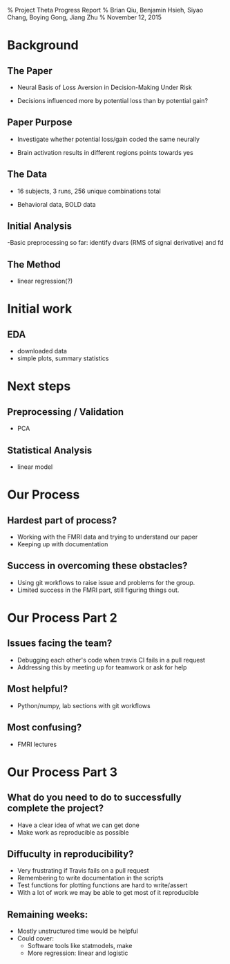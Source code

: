 % Project Theta Progress Report
% Brian Qiu, Benjamin Hsieh, Siyao Chang, Boying Gong, Jiang Zhu
% November 12, 2015

# Background

## The Paper
- Neural Basis of Loss Aversion in Decision-Making Under Risk

- Decisions influenced more by potential loss than by potential gain? 

## Paper Purpose
- Investigate whether potential loss/gain coded the same neurally

- Brain activation results in different regions points towards yes
 

## The Data

- 16 subjects, 3 runs, 256 unique combinations total

- Behavioral data, BOLD data

## Initial Analysis

-Basic preprocessing so far: identify dvars (RMS of signal derivative) and fd

## The Method

- linear regression(?)

# Initial work

## EDA

- downloaded data
- simple plots, summary statistics

# Next steps

## Preprocessing / Validation

- PCA

## Statistical Analysis

- linear model

# Our Process

## Hardest part of process?
- Working with the FMRI data and trying to understand our paper
- Keeping up with documentation 

## Success in overcoming these obstacles?
- Using git workflows to raise issue and problems for the group.
- Limited success in the FMRI part, still figuring things out. 

# Our Process Part 2
## Issues facing the team?
- Debugging each other's code when travis CI fails in a pull request
- Addressing this by meeting up for teamwork or ask for help

## Most helpful?
- Python/numpy, lab sections with git workflows

## Most confusing?
- FMRI lectures

# Our Process Part 3

## What do you need to do to successfully complete the project?
- Have a clear idea of what we can get done
- Make work as reproducible as possible

## Diffuculty in reproducibility?
- Very frustrating if Travis fails on a pull request
- Remembering to write documentation in the scripts
- Test functions for plotting functions are hard to write/assert
- With a lot of work we may be able to get most of it reproducible

## Remaining weeks:
- Mostly unstructured time would be helpful
- Could cover:
  - Software tools like statmodels, make
  - More regression: linear and logistic
